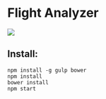# Flight Analyzer
![](https://travis-ci.org/ORFAP/flight-analyzer.svg?branch=master)

## Install: 

```
npm install -g gulp bower
npm install
bower install
npm start
```
